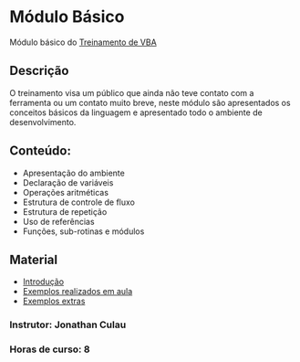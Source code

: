 # Módulo Básico
Módulo básico do [Treinamento de VBA](https://labelo-vsw.github.io/Treinamento-VBA/)

## Descrição
 O treinamento visa um público que ainda não teve contato com a ferramenta ou um contato muito breve, neste módulo são apresentados os conceitos básicos da linguagem e apresentado todo o ambiente de desenvolvimento.

## Conteúdo:
- Apresentação do ambiente
- Declaração de variáveis
- Operações aritméticas
- Estrutura de controle de fluxo
- Estrutura de repetição
- Uso de referências
- Funções, sub-rotinas e módulos

## Material
- [Introdução](https://github.com/LABELO-VSW/Treinamento-VBA/blob/main/M%C3%B3dulo%20B%C3%A1sico/VBA%20-%20M%C3%B3dulo%20B%C3%A1sico.pdf)
- [Exemplos realizados em aula](https://github.com/LABELO-VSW/Treinamento-VBA/tree/main/M%C3%B3dulo%20B%C3%A1sico/Exemplos%20de%20aula)
- [Exemplos extras](https://github.com/LABELO-VSW/Treinamento-VBA/tree/main/M%C3%B3dulo%20B%C3%A1sico/Exemplos)

### Instrutor: Jonathan Culau
### Horas de curso: 8
